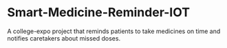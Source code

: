 # Smart-Medicine-Reminder-IOT
A college-expo project that reminds patients to take medicines on time and notifies caretakers about missed doses.
